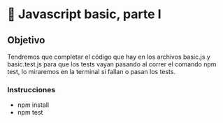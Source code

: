 # :see_no_evil: Javascript basic, parte I

## Objetivo
Tendremos que completar el código que hay en los archivos basic.js y basic.test.js para que los tests vayan pasando al correr el comando npm test, lo miraremos en la terminal si fallan o pasan los tests.

### Instrucciones
- npm install
- npm test

